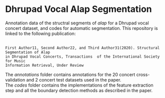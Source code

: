 # Dhrupad Vocal Alap Segmentation
Annotation data of the structral segments of *alap* for a Dhrupad vocal concert dataset, and codes for automatic segmentation. This
repository is linked to the following publication: </br> </br>

```
First Author11, Second Author22, and Third Author31(2020). Structural Segmentation of Alap 
in Dhrupad Vocal Concerts, Transactions  of the International Society for Music 
Information Retrieval, Under Review
```

The *annotations* folder contains annotations for the 20 concert cross-validation and 2 concert test datasets used in the paper. </br>
The *codes* folder contains the implementations of the feature extraction step and all the boundary detection methods as described in the paper. 
